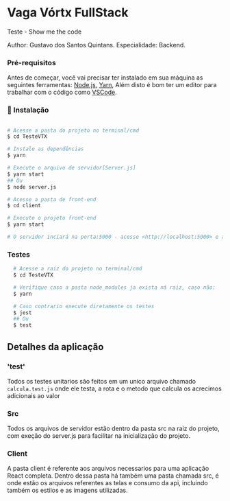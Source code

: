 # Vaga Vórtx FullStack

Teste  - Show me the code

Author: Gustavo dos Santos Quintans.
Especialidade: Backend.

### Pré-requisitos

Antes de começar, você vai precisar ter instalado em sua máquina as seguintes ferramentas:
[Node.js](https://nodejs.org/en/), [Yarn](https://yarnpkg.com/), Além disto é bom ter um editor para trabalhar com o código como [VSCode](https://code.visualstudio.com/).

### 🎲 Instalação

```bash

# Acesse a pasta do projeto no terminal/cmd
$ cd TesteVTX

# Instale as dependências
$ yarn

# Execute o arquivo de servidor[Server.js]
$ yarn start
## Ou
$ node server.js

# Acesse a pasta de front-end
$ cd client

# Execute o projeto front-end
$ yarn start

# O servidor inciará na porta:5000 - acesse <http://localhost:5000> e a aplicação front-end porta:3000 -  acesse <http://localhost:3000>
```

### Testes 

```bash
  # Acesse a raiz do projeto no terminal/cmd
  $ cd TesteVTX

  # Verifique caso a pasta node_modules ja exista ná raiz, caso não:
  $ yarn 

  # Caso contrario execute diretamente os testes
  $ jest 
  ## Ou
  $ test
```
## Detalhes da aplicação  

### '__test__'

Todos os testes unitarios são feitos em um unico arquivo chamado `calcula.test.js` onde ele testa, a rota e o metodo que calcula os acrecimos adicionais ao valor


### Src

Todos os arquivos de servidor estão dentro da pasta src na raiz do projeto, com exeção do server.js para facilitar na inicialização do projeto.
<br>

### Client

A pasta client é referente aos arquivos necessarios para uma aplicação React completa.
Dentro dessa pasta há também uma pasta chamada src, é onde estão os arquivos referentes as telas e consumo da api, incluindo também os estilos e as imagens utilizadas.
